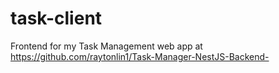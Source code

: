 # task-client
Frontend for my Task Management web app at https://github.com/raytonlin1/Task-Manager-NestJS-Backend-
